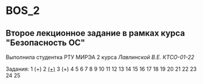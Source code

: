 # BOS_2
## Второе лекционное задание в рамках курса "Безопасность ОС" 
Выполнила студентка РТУ МИРЭА 2 курса _Лавлинской В.Е. КТСО-01-22_

Задания:
1 (+)
2 [(+)](https://github.com/mrlentics/BOS_2/blob/main/.gitignore)
3 (+)
4
5
6
7
8
9
10
11
12
13
14
15
16
17
18
19
20
21
22
23
24
25






